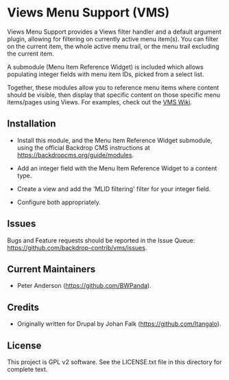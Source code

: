 Views Menu Support (VMS)
========================

Views Menu Support provides a Views filter handler and a default argument
plugin, allowing for filtering on currently active menu item(s). You can filter
on the current item, the whole active menu trail, or the menu trail excluding
the current item.

A submodule (Menu Item Reference Widget) is included which allows populating
integer fields with menu item IDs, picked from a select list.

Together, these modules allow you to reference menu items where content should
be visible, then display that specific content on those specific menu
items/pages using Views. For examples, check out the
[VMS Wiki](https://github.com/backdrop-contrib/vms/wiki).

Installation
------------

- Install this module, and the Menu Item Reference Widget submodule, using the
  official Backdrop CMS instructions at https://backdropcms.org/guide/modules.

- Add an integer field with the Menu Item Reference Widget to a content type.

- Create a view and add the 'MLID filtering' filter for your integer field.

- Configure both appropriately.

Issues
------

Bugs and Feature requests should be reported in the Issue Queue:
https://github.com/backdrop-contrib/vms/issues.

Current Maintainers
-------------------

- Peter Anderson (https://github.com/BWPanda).

Credits
-------

- Originally written for Drupal by Johan Falk (https://github.com/Itangalo).

License
-------

This project is GPL v2 software. See the LICENSE.txt file in this directory for
complete text.

